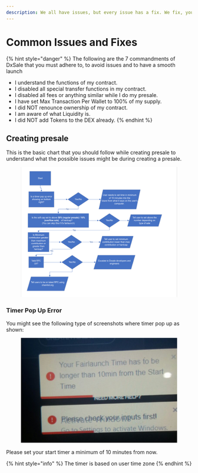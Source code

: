 ```yaml
---
description: We all have issues, but every issue has a fix. We fix, you launch.
---
```


# Common Issues and Fixes

{% hint style="danger" %}
The following are the 7 commandments of DxSale that you must adhere to, to avoid issues and to have a smooth launch

* I understand the functions of my contract.
* I disabled all special transfer functions in my contract.
* I disabled all fees or anything similar while I do my presale.
* I have set Max Transaction Per Wallet to 100% of my supply.
* I did NOT renounce ownership of my contract.
* I am aware of what Liquidity is.
* I did NOT add Tokens to the DEX already.
{% endhint %}

## Creating presale

This is the basic chart that you should follow while creating presale to understand what the possible issues might be during creating a presale.

<figure><img src="../../.gitbook/assets/image (7).png" alt=""><figcaption></figcaption></figure>

### Timer Pop Up Error

You might see the following type of screenshots where timer pop up as shown:

<figure><img src="../../.gitbook/assets/image (9).png" alt=""><figcaption></figcaption></figure>

Please set your start timer a minimum of 10 minutes from now.

{% hint style="info" %}
The timer is based on user time zone
{% endhint %}

